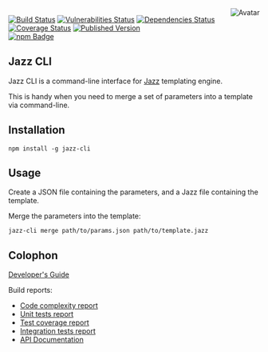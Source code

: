 <img align="right" src="https://raw.github.com/cliffano/jazz-cli/master/avatar.jpg" alt="Avatar"/>

[![Build Status](https://img.shields.io/travis/cliffano/jazz-cli.svg)](http://travis-ci.org/cliffano/jazz-cli)
[![Vulnerabilities Status](https://snyk.io/test/github/cliffano/jazz-cli/badge.svg)](https://snyk.io/test/github/cliffano/jazz-cli)
[![Dependencies Status](https://img.shields.io/david/cliffano/jazz-cli.svg)](http://david-dm.org/cliffano/jazz-cli)
[![Coverage Status](https://img.shields.io/coveralls/cliffano/jazz-cli.svg)](https://coveralls.io/r/cliffano/jazz-cli?branch=master)
[![Published Version](https://img.shields.io/npm/v/jazz-cli.svg)](http://www.npmjs.com/package/jazz-cli)
<br/>
[![npm Badge](https://nodei.co/npm/jazz-cli.png)](http://npmjs.org/package/jazz-cli)

Jazz CLI
--------

Jazz CLI is a command-line interface for [Jazz](http://github.com/shinetech/jazz) templating engine.

This is handy when you need to merge a set of parameters into a template via command-line.

Installation
------------

    npm install -g jazz-cli

Usage
-----

Create a JSON file containing the parameters, and a Jazz file containing the template.

Merge the parameters into the template:

    jazz-cli merge path/to/params.json path/to/template.jazz

Colophon
--------

[Developer's Guide](https://cliffano.github.io/developers_guide.html#nodejs)

Build reports:

* [Code complexity report](https://cliffano.github.io/jazz-cli/complexity/plato/index.html)
* [Unit tests report](https://cliffano.github.io/jazz-cli/test/mocha.txt)
* [Test coverage report](https://cliffano.github.io/jazz-cli/coverage/c8/index.html)
* [Integration tests report](https://cliffano.github.io/jazz-cli/test-integration/cmdt.txt)
* [API Documentation](https://cliffano.github.io/jazz-cli/doc/jsdoc/index.html)
